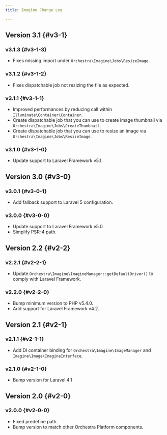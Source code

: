 ```yaml
---
title: Imagine Change Log

---
```


## Version 3.1 {#v3-1}

### v3.1.3 {#v3-1-3}

* Fixes missing import under `Orchestra\Imagine\Jobs\ResizeImage`.

### v3.1.2 {#v3-1-2}

* Fixes dispatchable job not resizing the file as expected.

### v3.1.1 {#v3-1-1}

* Improved performances by reducing call within `Illuminate\Container\Container`.
* Create dispatchable job that you can use to create image thumbnail via `Orchestra\Imagine\Jobs\CreateThumbnail`.
* Create dispatchable job that you can use to resize an image via `Orchestra\Imagine\Jobs\ResizeImage`.

### v3.1.0 {#v3-1-0}

* Update support to Laravel Framework v5.1.

## Version 3.0 {#v3-0}

### v3.0.1 {#v3-0-1}

* Add fallback support to Laravel 5 configuration.

### v3.0.0 {#v3-0-0}

* Update support to Laravel Framework v5.0.
* Simplify PSR-4 path.

## Version 2.2 {#v2-2}

### v2.2.1 {#v2-2-1}

* Update `Orchestra\Imagine\ImagineManager::getDefaultDriver()` to comply with Laravel Framework.

### v2.2.0 {#v2-2-0}

* Bump minimum version to PHP v5.4.0.
* Add support for Laravel Framework v4.2.

## Version 2.1 {#v2-1}

### v2.1.1 {#v2-1-1}

* Add DI container binding for `Orchestra\Imagine\ImageManager` and `Imagine\Image\ImagineInterface`.

### v2.1.0 {#v2-1-0}

* Bump version for Laravel 4.1

## Version 2.0 {#v2-0}

### v2.0.0 {#v2-0-0}

* Fixed predefine path.
* Bump version to match other Orchestra Platform components.
